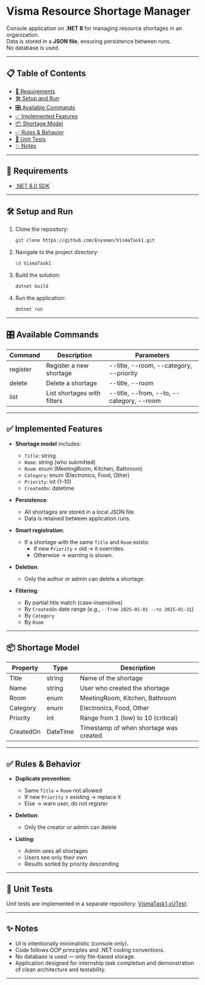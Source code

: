 # Visma Resource Shortage Manager

Console application on **.NET 8** for managing resource shortages in an organization.  
Data is stored in a **JSON file**, ensuring persistence between runs.  
No database is used.

---

## 📋 Table of Contents

- [🚀 Requirements](#-requirements)
- [🛠 Setup and Run](#-setup-and-run)
- [🎛 Available Commands](#-available-commands)
- [✅ Implemented Features](#-implemented-features)
- [📦 Shortage Model](#-shortage-model)
- [✅ Rules & Behavior](#-rules--behavior)
- [🧪 Unit Tests](#-unit-tests)
- [✨ Notes](#-notes)

---

## 🚀 Requirements

- [.NET 8.0 SDK](https://dotnet.microsoft.com/download)

---

## 🛠 Setup and Run

1. Clone the repository:
   ```bash
   git clone https://github.com/Enysmen/VismaTask1.git
   ```
2. Navigate to the project directory:
   ```bash
   cd VismaTask1
   ```
3. Build the solution:
   ```bash
   dotnet build
   ```
4. Run the application:
   ```bash
   dotnet run 
   ```

---

## 🎛 Available Commands

| Command  | Description                  | Parameters                          |
|----------|------------------------------|-------------------------------------|
| register | Register a new shortage      | --title, --room, --category, --priority |
| delete   | Delete a shortage            | --title, --room                     |
| list     | List shortages with filters  | --title, --from, --to, --category, --room |

---

## ✅ Implemented Features

- **Shortage model** includes:
  - `Title`: string
  - `Name`: string (who submitted)
  - `Room`: enum (MeetingRoom, Kitchen, Bathroom)
  - `Category`: enum (Electronics, Food, Other)
  - `Priority`: int (1–10)
  - `CreatedOn`: datetime

- **Persistence**:
  - All shortages are stored in a local JSON file.
  - Data is retained between application runs.

- **Smart registration**:
  - If a shortage with the same `Title` and `Room` exists:
    - If new `Priority` > old → it overrides.
    - Otherwise → warning is shown.

- **Deletion**:
  - Only the author or admin can delete a shortage.

- **Filtering**:
  - By partial title match (case-insensitive)
  - By `CreatedOn` date range (e.g., `--from 2025-01-01 --to 2025-01-31`)
  - By `Category`
  - By `Room`

---

## 📦 Shortage Model

| Property   | Type     | Description                        |
|------------|----------|------------------------------------|
| Title      | string   | Name of the shortage               |
| Name       | string   | User who created the shortage      |
| Room       | enum     | MeetingRoom, Kitchen, Bathroom     |
| Category   | enum     | Electronics, Food, Other           |
| Priority   | int      | Range from 1 (low) to 10 (critical)|
| CreatedOn  | DateTime | Timestamp of when shortage was created |

---

## ✅ Rules & Behavior

- **Duplicate prevention**:
  - Same `Title` + `Room` not allowed
  - If new `Priority` > existing → replace it
  - Else → warn user, do not register

- **Deletion**:
  - Only the creator or admin can delete

- **Listing**:
  - Admin sees all shortages
  - Users see only their own
  - Results sorted by priority descending

---

## 🧪 Unit Tests

Unit tests are implemented in a separate repository: [VismaTask1.xUTest](https://github.com/Enysmen/VismaTask1.xUTest).

---

## ✨ Notes

- UI is intentionally minimalistic (console only).
- Code follows OOP principles and .NET coding conventions.
- No database is used — only file-based storage.
- Application designed for internship task completion and demonstration of clean architecture and testability.

---
